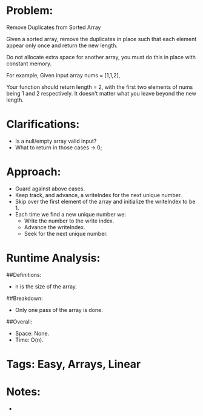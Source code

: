 # Problem:
  Remove Duplicates from Sorted Array
  
  Given a sorted array, remove the duplicates in place such that each element appear only once and return the new length.

  Do not allocate extra space for another array, you must do this in place with constant memory.

  For example,
  Given input array nums = [1,1,2],

  Your function should return length = 2, with the first two elements of nums being 1 and 2 respectively. It doesn't matter what you leave beyond the new length.
  
# Clarifications:
  - Is a null/empty array valid input?
  - What to return in those cases -> 0;

# Approach:
  - Guard against above cases.
  - Keep track, and advance, a writeIndex for the next unique number.
  - Skip over the first element of the array and initialize the writeIndex to be 1.
  - Each time we find a new unique number we:
    - Write the number to the write index.
    - Advance the writeIndex.
    - Seek for the next unique number.

# Runtime Analysis:
##Definitions:
  - n is the size of the array.

##Breakdown:
  - Only one pass of the array is done.

##Overall:
  - Space: None.
  - Time: O(n).

# Tags: Easy, Arrays, Linear

# Notes:
  - 